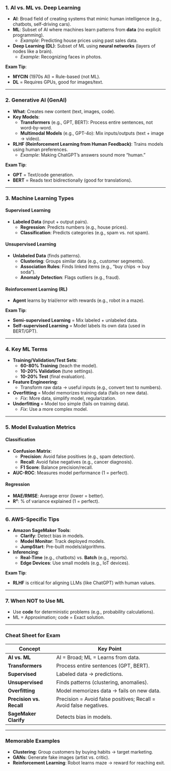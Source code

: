 ### **1. AI vs. ML vs. Deep Learning**  
- **AI**: Broad field of creating systems that mimic human intelligence (e.g., chatbots, self-driving cars).  
- **ML**: Subset of AI where machines learn patterns from **data** (no explicit programming).  
  - *Example*: Predicting house prices using past sales data.  
- **Deep Learning (DL)**: Subset of ML using **neural networks** (layers of nodes like a brain).  
  - *Example*: Recognizing faces in photos.  

**Exam Tip**:  
- **MYCIN** (1970s AI) = Rule-based (not ML).  
- **DL** = Requires GPUs, good for images/text.  

---

### **2. Generative AI (GenAI)**  
- **What**: Creates new content (text, images, code).  
- **Key Models**:  
  - **Transformers** (e.g., GPT, BERT): Process entire sentences, not word-by-word.  
  - **Multimodal Models** (e.g., GPT-4o): Mix inputs/outputs (text + image → video).  
- **RLHF (Reinforcement Learning from Human Feedback)**: Trains models using human preferences.  
  - *Example*: Making ChatGPT’s answers sound more “human.”  

**Exam Tip**:  
- **GPT** = Text/code generation.  
- **BERT** = Reads text bidirectionally (good for translations).  

---

### **3. Machine Learning Types**  
#### **Supervised Learning**  
- **Labeled Data** (input + output pairs).  
  - **Regression**: Predicts numbers (e.g., house prices).  
  - **Classification**: Predicts categories (e.g., spam vs. not spam).  

#### **Unsupervised Learning**  
- **Unlabeled Data** (finds patterns).  
  - **Clustering**: Groups similar data (e.g., customer segments).  
  - **Association Rules**: Finds linked items (e.g., “buy chips → buy soda”).  
  - **Anomaly Detection**: Flags outliers (e.g., fraud).  

#### **Reinforcement Learning (RL)**  
- **Agent** learns by trial/error with rewards (e.g., robot in a maze).  

**Exam Tip**:  
- **Semi-supervised Learning** = Mix labeled + unlabeled data.  
- **Self-supervised Learning** = Model labels its own data (used in BERT/GPT).  

---

### **4. Key ML Terms**  
- **Training/Validation/Test Sets**:  
  - **60-80% Training** (teach the model).  
  - **10-20% Validation** (tune settings).  
  - **10-20% Test** (final evaluation).  
- **Feature Engineering**:  
  - Transform raw data → useful inputs (e.g., convert text to numbers).  
- **Overfitting** = Model memorizes training data (fails on new data).  
  - *Fix*: More data, simplify model, regularization.  
- **Underfitting** = Model too simple (fails on training data).  
  - *Fix*: Use a more complex model.  

---

### **5. Model Evaluation Metrics**  
#### **Classification**  
- **Confusion Matrix**:  
  - **Precision**: Avoid false positives (e.g., spam detection).  
  - **Recall**: Avoid false negatives (e.g., cancer diagnosis).  
  - **F1 Score**: Balance precision/recall.  
- **AUC-ROC**: Measures model performance (1 = perfect).  

#### **Regression**  
- **MAE/RMSE**: Average error (lower = better).  
- **R²**: % of variance explained (1 = perfect).  

---

### **6. AWS-Specific Tips**  
- **Amazon SageMaker Tools**:  
  - **Clarify**: Detect bias in models.  
  - **Model Monitor**: Track deployed models.  
  - **JumpStart**: Pre-built models/algorithms.  
- **Inferencing**:  
  - **Real-Time** (e.g., chatbots) vs. **Batch** (e.g., reports).  
  - **Edge Devices**: Use small models (e.g., IoT devices).  

**Exam Tip**:  
- **RLHF** is critical for aligning LLMs (like ChatGPT) with human values.  

---

### **7. When NOT to Use ML**  
- Use **code** for deterministic problems (e.g., probability calculations).  
- ML = Approximation; code = Exact solution.  

---

### **Cheat Sheet for Exam**  
| **Concept**          | **Key Point**                                  |  
|-----------------------|-----------------------------------------------|  
| **AI vs. ML**         | AI = Broad; ML = Learns from data.            |  
| **Transformers**      | Process entire sentences (GPT, BERT).         |  
| **Supervised**        | Labeled data → predictions.                   |  
| **Unsupervised**      | Finds patterns (clustering, anomalies).       |  
| **Overfitting**       | Model memorizes data → fails on new data.     |  
| **Precision vs. Recall** | Precision = Avoid false positives; Recall = Avoid false negatives. |  
| **SageMaker Clarify** | Detects bias in models.                       |  

---

### **Memorable Examples**  
- **Clustering**: Group customers by buying habits → target marketing.  
- **GANs**: Generate fake images (artist vs. critic).  
- **Reinforcement Learning**: Robot learns maze → reward for reaching exit.  
